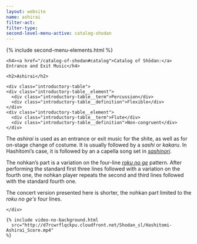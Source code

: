 ```yaml
---
layout: website
name: ashirai
filter-act:
filter-type:
second-level-menu-active: catalog-shodan
---
```


{% include second-menu-elements.html %}

<main class="page-content">
  <div class="text-container">

    <h4><a href="/catalog-of-shodan#catalog">Catalog of Shōdan:</a> Entrance and Exit Music</h4>

    <h2>Ashirai</h2>

    <div class="introductory-table">
    <div class="introductory-table__element">
      <div class="introductory-table__term">Percussion</div>
      <div class="introductory-table__definition">Flexible</div>
    </div>
    <div class="introductory-table__element">
      <div class="introductory-table__term">Flute</div>
      <div class="introductory-table__definition">Non-congruent</div>
    </div>
  </div>

  <p>The <em>ashirai</em> is used as an entrance or exit music for the shite, as well as for on-stage change of costume. It is usually followed by a <em>sashi</em> or <em>kakaru</em>. In Hashitomi’s case, it is followed by an a capella song set in <a href="/music/voices#Sashinori"><em>sashinori</em></a>.
  </p>
  <p>The nohkan’s part is a variation on the four-line <a href="/music/nohkan/Rokunoge"><em>roku no ge</em></a> pattern. After performing the standard first three lines followed with a variation on the fourth one, the nohkan player repeats the second and third lines followed with the standard fourth one.
  </p>
  <p>The concert version presented here is shorter, the nohkan part limited to the <em>roku no ge's</em> four lines.
</p>

    </div>

    {% include video-no-background.html
      src="http://d7rcwrflqckpu.cloudfront.net/Shodan_sl/Hashitomi-Ashirai_Score.mp4"
    %}

</main>
